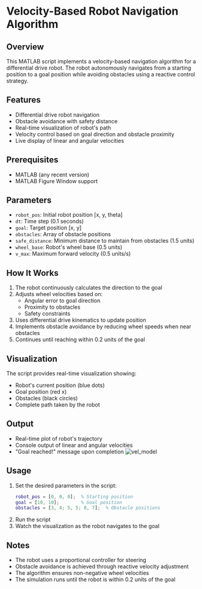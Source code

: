 # Velocity-Based Robot Navigation Algorithm

## Overview
This MATLAB script implements a velocity-based navigation algorithm for a differential drive robot. The robot autonomously navigates from a starting position to a goal position while avoiding obstacles using a reactive control strategy.

## Features
- Differential drive robot navigation
- Obstacle avoidance with safety distance
- Real-time visualization of robot's path
- Velocity control based on goal direction and obstacle proximity
- Live display of linear and angular velocities

## Prerequisites
- MATLAB (any recent version)
- MATLAB Figure Window support

## Parameters
- `robot_pos`: Initial robot position [x, y, theta]
- `dt`: Time step (0.1 seconds)
- `goal`: Target position [x, y]
- `obstacles`: Array of obstacle positions
- `safe_distance`: Minimum distance to maintain from obstacles (1.5 units)
- `wheel_base`: Robot's wheel base (0.5 units)
- `v_max`: Maximum forward velocity (0.5 units/s)

## How It Works
1. The robot continuously calculates the direction to the goal
2. Adjusts wheel velocities based on:
   - Angular error to goal direction
   - Proximity to obstacles
   - Safety constraints
3. Uses differential drive kinematics to update position
4. Implements obstacle avoidance by reducing wheel speeds when near obstacles
5. Continues until reaching within 0.2 units of the goal

## Visualization
The script provides real-time visualization showing:
- Robot's current position (blue dots)
- Goal position (red x)
- Obstacles (black circles)
- Complete path taken by the robot

## Output
- Real-time plot of robot's trajectory
- Console output of linear and angular velocities
- "Goal reached!" message upon completion
![vel_model](https://github.com/user-attachments/assets/7363cc4e-fdfd-4527-a824-93e525849378)

## Usage
1. Set the desired parameters in the script:
   ```matlab
   robot_pos = [0, 0, 0];  % Starting position
   goal = [10, 10];        % Goal position
   obstacles = [3, 4; 5, 5; 8, 7];  % Obstacle positions
   ```
2. Run the script
3. Watch the visualization as the robot navigates to the goal

## Notes
- The robot uses a proportional controller for steering
- Obstacle avoidance is achieved through reactive velocity adjustment
- The algorithm ensures non-negative wheel velocities
- The simulation runs until the robot is within 0.2 units of the goal
